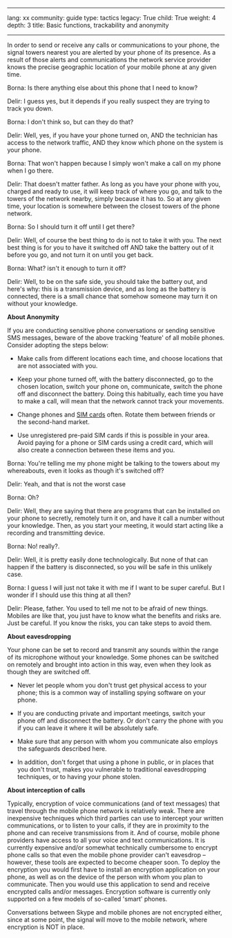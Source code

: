 

---

lang: xx
community: guide
type: tactics
legacy: True
child: True
weight: 4
depth: 3
title: Basic functions, trackability and anonymity

---

In order to send or receive any calls or communications to your phone, the signal towers nearest you are alerted by your phone of its presence. As a result of those alerts and communications the network service provider knows the precise geographic location of your mobile phone at any given time.

<div class="background" markdown=1>
Borna: Is there anything else about this phone that I need to know?

Delir: I guess yes, but it depends if you really suspect they are trying to track you down.

Borna: I don't think so, but can they do that? 

Delir: Well, yes, if you have your phone turned on, AND the technician has access to the network traffic, AND they know which phone on the system is your phone.

Borna: That won't happen because I simply won't make a call on my phone when I go there.

Delir: That doesn't matter father. As long as you have your phone with you, charged and ready to use, it will keep track of where you go, and talk to the towers of the network nearby, simply because it has to. So at any given time, your location is somewhere between the closest towers of the phone network.

Borna: So I should turn it off until I get there?

Delir: Well, of course the best thing to do is not to take it with you. The next best thing is for you to have it switched off AND take the battery out of it before you go, and not turn it on until you get back.

Borna: What? isn't it enough to turn it off?

Delir: Well, to be on the safe side, you should take the battery out, and here's why: this is a transmission device, and as long as the battery is connected, there is a small chance that somehow someone may turn it on without your knowledge.
</div>

**About Anonymity**

If you are conducting sensitive phone conversations or sending sensitive SMS messages, beware of the above tracking 'feature' of all mobile phones. Consider adopting the steps below:

* Make calls from different locations each time, and choose locations that are not associated with you.

* Keep your phone turned off, with the battery disconnected, go to the chosen location, switch your phone on, communicate, switch the phone off and disconnect the battery. Doing this habitually, each time you have to make a call, will mean that the network cannot track your movements.

* Change phones and [SIM cards](/en/glossary#SIM_card) often. Rotate them between friends or the second-hand market. 

* Use unregistered pre-paid SIM cards if this is possible in your area. 
Avoid paying for a phone or SIM cards using a credit card, which will also create a connection between these items and you.


<div class="background" markdown=1>
Borna: You're telling me my phone might be talking to the towers about my whereabouts, even it looks as though it's switched off?

Delir: Yeah, and that is not the worst case

Borna: Oh?

Delir: Well, they are saying that there are programs that can be installed on your phone to secretly, remotely turn it on, and have it call a number without your knowledge. Then, as you start your meeting, it would start acting like a recording and transmitting device.

Borna: No! really?.

Delir: Well, it is pretty easily done technologically. But none of that can happen if the battery is disconnected, so you will be safe in this unlikely case.

Borna: I guess I will just not take it with me if I want to be super careful. But I wonder if I should use this thing at all then?

Delir: Please, father. You used to tell me not to be afraid of new things. Mobiles are like that, you just have to know what the benefits and risks are. Just be careful. If you know the risks, you can take steps to avoid them.
</div>

**About eavesdropping**

Your phone can be set to record and transmit any sounds within the range of its microphone without your knowledge. Some phones can be switched on remotely and brought into action in this way, even when they look as though they are switched off. 

* Never let people whom you don't trust get physical access to your phone; this is a common way of installing spying software on your phone.

* If you are conducting private and important meetings, switch your phone off and disconnect the battery. Or don't carry the phone with you if you can leave it where it will be absolutely safe. 

* Make sure that any person with whom you communicate also employs the safeguards described here.

* In addition, don't forget that using a phone in public, or in places that you don't trust, makes you vulnerable to traditional eavesdropping techniques, or to having your phone stolen.

**About interception of calls**

Typically, encryption of voice communications (and of text messages) that travel through the mobile phone network is relatively weak. There are inexpensive techniques which third parties can use to intercept your written communications, or to listen to your calls, if they are in proximity to the phone and can receive transmissions from it. And of course, mobile phone providers have access to all your voice and text communications. It is currently expensive and/or somewhat technically cumbersome to encrypt phone calls so that even the mobile phone provider can't eavesdrop – however, these tools are expected to become cheaper soon. To deploy the encryption you would first have to install an encryption application on your phone, as well as on the device of the person with whom you plan to communicate. Then you would use this application to send and receive encrypted calls and/or messages. Encryption software is currently only supported on a few models of so-called 'smart' phones.

Conversations between Skype and mobile phones are not encrypted either, since at some point, the signal will move to the mobile network, where encryption is NOT in place. 


